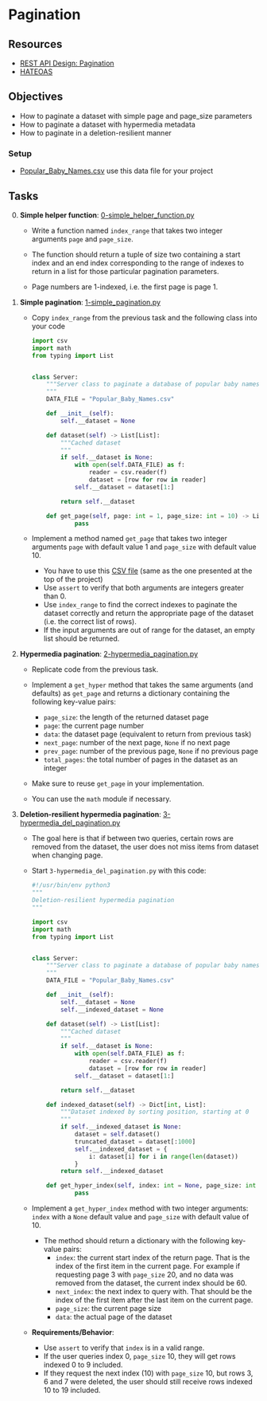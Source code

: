 # Pagination

## Resources

* [REST API Design: Pagination](https://www.moesif.com/blog/technical/api-design/REST-API-Design-Filtering-Sorting-and-Pagination/#pagination)
* [HATEOAS](https://en.wikipedia.org/wiki/HATEOAS)

## Objectives

* How to paginate a dataset with simple page and page_size parameters
* How to paginate a dataset with hypermedia metadata
* How to paginate in a deletion-resilient manner

### Setup
* [Popular_Baby_Names.csv](https://s3.amazonaws.com/alx-intranet.hbtn.io/uploads/misc/2020/5/7d3576d97e7560ae85135cc214ffe2b3412c51d7.csv?X-Amz-Algorithm=AWS4-HMAC-SHA256&X-Amz-Credential=AKIARDDGGGOUSBVO6H7D%2F20230721%2Fus-east-1%2Fs3%2Faws4_request&X-Amz-Date=20230721T075328Z&X-Amz-Expires=86400&X-Amz-SignedHeaders=host&X-Amz-Signature=cfb7b2f3efa815eac85e1385cc85e08733174a5c6ae3db7dd54bb936976a5413) use this data file for your project

## Tasks
0. **Simple helper function**: [0-simple_helper_function.py](./0-simple_helper_function.py)

    + Write a function named `index_range` that takes two integer arguments `page` and `page_size`.

    + The function should return a tuple of size two containing a start index and an end index corresponding to the range of indexes to return in a list for those particular pagination parameters.

    + Page numbers are 1-indexed, i.e. the first page is page 1.

1. **Simple pagination**: [1-simple_pagination.py](./1-simple_pagination.py)

    + Copy `index_range` from the previous task and the following class into your code
        ``````python
        import csv
        import math
        from typing import List


        class Server:
            """Server class to paginate a database of popular baby names.
            """
            DATA_FILE = "Popular_Baby_Names.csv"

            def __init__(self):
                self.__dataset = None

            def dataset(self) -> List[List]:
                """Cached dataset
                """
                if self.__dataset is None:
                    with open(self.DATA_FILE) as f:
                        reader = csv.reader(f)
                        dataset = [row for row in reader]
                    self.__dataset = dataset[1:]

                return self.__dataset

            def get_page(self, page: int = 1, page_size: int = 10) -> List[List]:
                    pass
        ``````

    + Implement a method named `get_page` that takes two integer arguments `page` with default value 1 and `page_size` with default value 10.

        - You have to use this [CSV file](https://s3.amazonaws.com/alx-intranet.hbtn.io/uploads/misc/2020/5/7d3576d97e7560ae85135cc214ffe2b3412c51d7.csv?X-Amz-Algorithm=AWS4-HMAC-SHA256&X-Amz-Credential=AKIARDDGGGOUSBVO6H7D%2F20230721%2Fus-east-1%2Fs3%2Faws4_request&X-Amz-Date=20230721T075328Z&X-Amz-Expires=86400&X-Amz-SignedHeaders=host&X-Amz-Signature=cfb7b2f3efa815eac85e1385cc85e08733174a5c6ae3db7dd54bb936976a5413) (same as the one presented at the top of the project)
        - Use `assert` to verify that both arguments are integers greater than 0.
        - Use `index_range` to find the correct indexes to paginate the dataset correctly and return the appropriate page of the dataset (i.e. the correct list of rows).
        - If the input arguments are out of range for the dataset, an empty list should be returned.

2. **Hypermedia pagination**: [2-hypermedia_pagination.py](./2-hypermedia_pagination.py)

    + Replicate code from the previous task.

    + Implement a `get_hyper` method that takes the same arguments (and defaults) as `get_page` and returns a dictionary containing the following key-value pairs:

        + `page_size`: the length of the returned dataset page
        + `page`: the current page number
        + `data`: the dataset page (equivalent to return from previous task)
        + `next_page`: number of the next page, `None` if no next page
        + `prev_page`: number of the previous page, `None` if no previous page
        + `total_pages`: the total number of pages in the dataset as an integer
    + Make sure to reuse `get_page` in your implementation.
    + You can use the `math` module if necessary.

3. **Deletion-resilient hypermedia pagination**: [3-hypermedia_del_pagination.py](./3-hypermedia_del_pagination.py)

    + The goal here is that if between two queries, certain rows are removed from the dataset, the user does not miss items from dataset when changing page.

    + Start `3-hypermedia_del_pagination.py` with this code:
        ``````python
        #!/usr/bin/env python3
        """
        Deletion-resilient hypermedia pagination
        """

        import csv
        import math
        from typing import List


        class Server:
            """Server class to paginate a database of popular baby names.
            """
            DATA_FILE = "Popular_Baby_Names.csv"

            def __init__(self):
                self.__dataset = None
                self.__indexed_dataset = None

            def dataset(self) -> List[List]:
                """Cached dataset
                """
                if self.__dataset is None:
                    with open(self.DATA_FILE) as f:
                        reader = csv.reader(f)
                        dataset = [row for row in reader]
                    self.__dataset = dataset[1:]

                return self.__dataset

            def indexed_dataset(self) -> Dict[int, List]:
                """Dataset indexed by sorting position, starting at 0
                """
                if self.__indexed_dataset is None:
                    dataset = self.dataset()
                    truncated_dataset = dataset[:1000]
                    self.__indexed_dataset = {
                        i: dataset[i] for i in range(len(dataset))
                    }
                return self.__indexed_dataset

            def get_hyper_index(self, index: int = None, page_size: int = 10) -> Dict:
                    pass
        ``````

    + Implement a `get_hyper_index` method with two integer arguments: `index` with a `None` default value and `page_size` with default value of 10.

        + The method should return a dictionary with the following key-value pairs:
            - `index`: the current start index of the return page. That is the index of the first item in the current page. For example if requesting page 3 with `page_size` 20, and no data was removed from the dataset, the current index should be 60.
            - `next_index`: the next index to query with. That should be the index of the first item after the last item on the current page.
            - `page_size`: the current page size
            - `data`: the actual page of the dataset

    * **Requirements/Behavior**:

        + Use `assert` to verify that `index` is in a valid range.
        + If the user queries index 0, `page_size` 10, they will get rows indexed 0 to 9 included.
        + If they request the next index (10) with `page_size` 10, but rows 3, 6 and 7 were deleted, the user should still receive rows indexed 10 to 19 included.